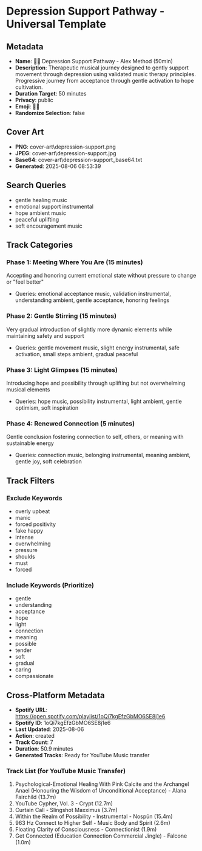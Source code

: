 # Depression Support Pathway - Universal Template

## Metadata

- **Name**: 🧘‍♀️ Depression Support Pathway - Alex Method (50min)
- **Description**: Therapeutic musical journey designed to gently support movement through depression using validated music therapy principles. Progressive journey from acceptance through gentle activation to hope cultivation.
- **Duration Target**: 50 minutes
- **Privacy**: public
- **Emoji**: 🧘‍♀️
- **Randomize Selection**: false


## Cover Art
- **PNG**: cover-art\depression-support.png
- **JPEG**: cover-art\depression-support.jpg
- **Base64**: cover-art\depression-support_base64.txt
- **Generated**: 2025-08-06 08:53:39

## Search Queries

- gentle healing music
- emotional support instrumental
- hope ambient music
- peaceful uplifting
- soft encouragement music

## Track Categories

### Phase 1: Meeting Where You Are (15 minutes)

Accepting and honoring current emotional state without pressure to change or "feel better"

- Queries: emotional acceptance music, validation instrumental, understanding ambient, gentle acceptance, honoring feelings

### Phase 2: Gentle Stirring (15 minutes)

Very gradual introduction of slightly more dynamic elements while maintaining safety and support

- Queries: gentle movement music, slight energy instrumental, safe activation, small steps ambient, gradual peaceful

### Phase 3: Light Glimpses (15 minutes)

Introducing hope and possibility through uplifting but not overwhelming musical elements

- Queries: hope music, possibility instrumental, light ambient, gentle optimism, soft inspiration

### Phase 4: Renewed Connection (5 minutes)

Gentle conclusion fostering connection to self, others, or meaning with sustainable energy

- Queries: connection music, belonging instrumental, meaning ambient, gentle joy, soft celebration

## Track Filters

### Exclude Keywords

- overly upbeat
- manic
- forced positivity
- fake happy
- intense
- overwhelming
- pressure
- shoulds
- must
- forced

### Include Keywords (Prioritize)

- gentle
- understanding
- acceptance
- hope
- light
- connection
- meaning
- possible
- tender
- soft
- gradual
- caring
- compassionate

## Cross-Platform Metadata
- **Spotify URL**: https://open.spotify.com/playlist/1oQi7kgEfzGbMO6SE8j1e6
- **Spotify ID**: 1oQi7kgEfzGbMO6SE8j1e6
- **Last Updated**: 2025-08-06
- **Action**: created
- **Track Count**: 7
- **Duration**: 50.9 minutes
- **Generated Tracks**: Ready for YouTube Music transfer

### Track List (for YouTube Music Transfer)
 1. Psychological-Emotional Healing With Pink Calcite and the Archangel Anael (Honouring the Wisdom of Unconditional Acceptance) - Alana Fairchild (13.7m)
 2. YouTube Cypher, Vol. 3 - Crypt (12.7m)
 3. Curtain Call - Slingshot Maxximus (3.7m)
 4. Within the Realm of Possibility - Instrumental - Nospūn (15.4m)
 5. 963 Hz Connect to Higher Self - Music Body and Spirit (2.6m)
 6. Floating Clarity of Consciousness - Connectionist (1.9m)
 7. Get Connected (Education Connection Commercial Jingle) - Falcone (1.0m)
